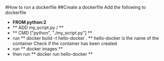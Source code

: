 #How to run a dockerfile
##Create a dockerfile
Add the following to dockerfile
* **FROM python:2** 
* ** ADD my_script.py / **
* ** CMD ["python", "./my_script.py"] **
* run ** docker build -t hello-docker . **
hello-docker is the name of the container
Check if the container has been created
* run ** docker images **
* then run ** docker run hello-docker **
